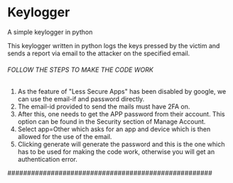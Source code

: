 # Keylogger
A simple keylogger in python

This keylogger written in python logs the keys pressed by the victim and sends a report via email to the attacker on the specified email.

###### FOLLOW THE STEPS TO MAKE THE CODE WORK ######

1. As the feature of "Less Secure Apps" has been disabled by google, we can use the email-if and password directly.
2. The email-id provided to send the mails must have 2FA on.
3. After this, one needs to get the APP password from their account. This option can be found in the Security section of Manage Account.
4. Select app=Other which asks for an app and device which is then allowed for the use of the email.
5. Clicking generate will generate the password and this is the one which has to be used for making the code work, otherwise you will get
   an authentication error.
   
####################################################
